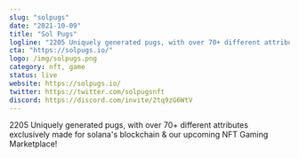 ```yaml
---
slug: "solpugs"
date: "2021-10-09"
title: "Sol Pugs"
logline: "2205 Uniquely generated pugs, with over 70+ different attributes exclusively made for solana's blockchain & our upcoming NFT Gaming Marketplace!"
cta: "https://solpugs.io/"
logo: /img/solpugs.png
category: nft, game
status: live
website: https://solpugs.io/
twitter: https://twitter.com/solpugsnft
discord: https://discord.com/invite/2tq9zG6WtV
---
```


2205 Uniquely generated pugs, with over 70+ different attributes exclusively made for solana's blockchain & our upcoming NFT Gaming Marketplace!
